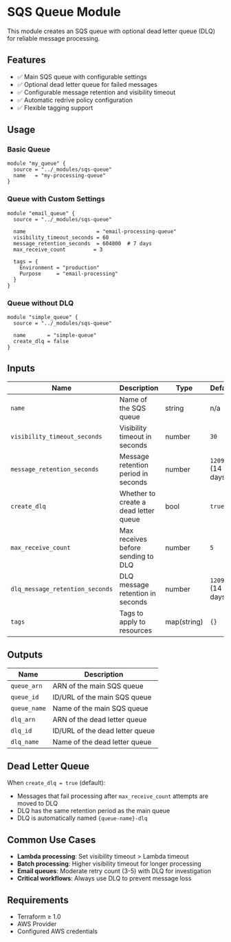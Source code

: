 # SQS Queue Module

This module creates an SQS queue with optional dead letter queue (DLQ) for reliable message processing.

## Features

- ✅ Main SQS queue with configurable settings
- ✅ Optional dead letter queue for failed messages
- ✅ Configurable message retention and visibility timeout
- ✅ Automatic redrive policy configuration
- ✅ Flexible tagging support

## Usage

### Basic Queue
```hcl
module "my_queue" {
  source = "../_modules/sqs-queue"
  name   = "my-processing-queue"
}
```

### Queue with Custom Settings
```hcl
module "email_queue" {
  source = "../_modules/sqs-queue"
  
  name                       = "email-processing-queue"
  visibility_timeout_seconds = 60
  message_retention_seconds  = 604800  # 7 days
  max_receive_count         = 3
  
  tags = {
    Environment = "production"
    Purpose     = "email-processing"
  }
}
```

### Queue without DLQ
```hcl
module "simple_queue" {
  source = "../_modules/sqs-queue"
  
  name       = "simple-queue"
  create_dlq = false
}
```

## Inputs

| Name | Description | Type | Default | Required |
|------|-------------|------|---------|----------|
| `name` | Name of the SQS queue | string | n/a | ✅ Yes |
| `visibility_timeout_seconds` | Visibility timeout in seconds | number | `30` | ❌ No |
| `message_retention_seconds` | Message retention period in seconds | number | `1209600` (14 days) | ❌ No |
| `create_dlq` | Whether to create a dead letter queue | bool | `true` | ❌ No |
| `max_receive_count` | Max receives before sending to DLQ | number | `5` | ❌ No |
| `dlq_message_retention_seconds` | DLQ message retention in seconds | number | `1209600` (14 days) | ❌ No |
| `tags` | Tags to apply to resources | map(string) | `{}` | ❌ No |

## Outputs

| Name | Description |
|------|-------------|
| `queue_arn` | ARN of the main SQS queue |
| `queue_id` | ID/URL of the main SQS queue |
| `queue_name` | Name of the main SQS queue |
| `dlq_arn` | ARN of the dead letter queue |
| `dlq_id` | ID/URL of the dead letter queue |
| `dlq_name` | Name of the dead letter queue |

## Dead Letter Queue

When `create_dlq = true` (default):
- Messages that fail processing after `max_receive_count` attempts are moved to DLQ
- DLQ has the same retention period as the main queue
- DLQ is automatically named `{queue-name}-dlq`

## Common Use Cases

- **Lambda processing**: Set visibility timeout > Lambda timeout
- **Batch processing**: Higher visibility timeout for longer processing
- **Email queues**: Moderate retry count (3-5) with DLQ for investigation
- **Critical workflows**: Always use DLQ to prevent message loss

## Requirements

- Terraform ≥ 1.0
- AWS Provider
- Configured AWS credentials